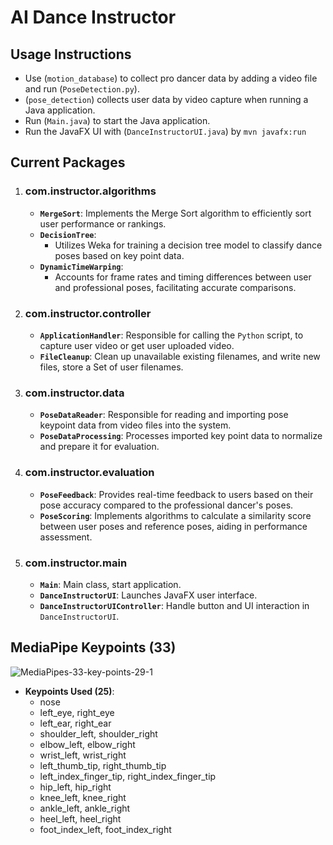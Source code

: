 # AI Dance Instructor

## **Usage Instructions**
- Use (`motion_database`) to collect pro dancer data by adding a video file and run (`PoseDetection.py`).
- (`pose_detection`) collects user data by video capture when running a Java application.
- Run (`Main.java`) to start the Java application.
- Run the JavaFX UI with (`DanceInstructorUI.java`) by `mvn javafx:run`

## Current Packages

1. ### com.instructor.algorithms
   - **`MergeSort`**: Implements the Merge Sort algorithm to efficiently sort user performance or rankings.
   - **`DecisionTree`**: 
     - Utilizes Weka for training a decision tree model to classify dance poses based on key point data.
   - **`DynamicTimeWarping`**: 
     - Accounts for frame rates and timing differences between user and professional poses, facilitating accurate comparisons.
       
2. ### com.instructor.controller
   - **`ApplicationHandler`**: Responsible for calling the `Python` script, to capture user video or get user uploaded video.
   - **`FileCleanup`**: Clean up unavailable existing filenames, and write new files, store a Set of user filenames.
     
3. ### com.instructor.data
   - **`PoseDataReader`**: Responsible for reading and importing pose keypoint data from video files into the system.
   - **`PoseDataProcessing`**: Processes imported key point data to normalize and prepare it for evaluation.

4. ### com.instructor.evaluation
   - **`PoseFeedback`**: Provides real-time feedback to users based on their pose accuracy compared to the professional dancer's poses.
   - **`PoseScoring`**: Implements algorithms to calculate a similarity score between user poses and reference poses, aiding in performance assessment.

5. ### com.instructor.main
   - **`Main`**: Main class, start application.
   - **`DanceInstructorUI`**: Launches JavaFX user interface.
   - **`DanceInstructorUIController`**: Handle button and UI interaction in `DanceInstructorUI`.

## MediaPipe Keypoints (33)
![MediaPipes-33-key-points-29-1](https://github.com/user-attachments/assets/a61fac5e-3127-4d5b-ad49-0227656b3ee6)

- **Keypoints Used (25)**:
  - nose
  - left_eye, right_eye
  - left_ear, right_ear
  - shoulder_left, shoulder_right
  - elbow_left, elbow_right
  - wrist_left, wrist_right
  - left_thumb_tip, right_thumb_tip
  - left_index_finger_tip, right_index_finger_tip
  - hip_left, hip_right
  - knee_left, knee_right
  - ankle_left, ankle_right
  - heel_left, heel_right
  - foot_index_left, foot_index_right
